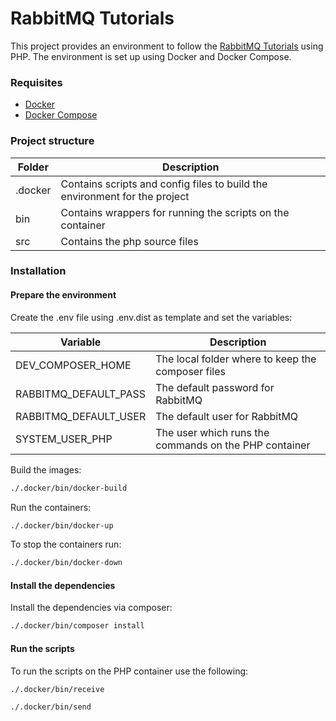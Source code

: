 # RabbitMQ Tutorials

This project provides an environment to follow the
[RabbitMQ Tutorials](https://www.rabbitmq.com/getstarted.html)
using PHP. The environment is set up using Docker and Docker Compose.

### Requisites

- [Docker](https://docs.docker.com/install/)
- [Docker Compose](https://docs.docker.com/compose/install/)

### Project structure

Folder | Description
------------ | -------------
.docker | Contains scripts and config files to build the environment for the project
bin | Contains wrappers for running the scripts on the container
src | Contains the php source files

### Installation

#### Prepare the environment

Create the .env file using .env.dist as template and set the variables:

Variable | Description
------------ | -------------
DEV_COMPOSER_HOME | The local folder where to keep the composer files
RABBITMQ_DEFAULT_PASS | The default password for RabbitMQ
RABBITMQ_DEFAULT_USER | The default user for RabbitMQ
SYSTEM_USER_PHP | The user which runs the commands on the PHP container

Build the images:

```bash
./.docker/bin/docker-build
```

Run the containers:

```bash
./.docker/bin/docker-up
```

To stop the containers run:

```bash
./.docker/bin/docker-down
```

#### Install the dependencies

Install the dependencies via composer:

```bash
./.docker/bin/composer install
```

#### Run the scripts

To run the scripts on the PHP container use the following:

```bash
./.docker/bin/receive
```

```bash
./.docker/bin/send
```
